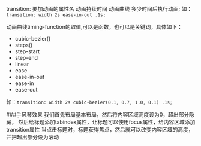 transition: 要加动画的属性名 动画持续时间 动画曲线 多少时间后执行动画;
如：`transition: width 2s ease-in-out .1s;`

动画曲线timing-function的取值,可以是函数，也可以是关键词，具体如下：
+ cubic-bezier()
+ steps()
+ step-start
+ step-end
+ linear
+ ease 
+ ease-in-out
+ ease-in
+ ease-out

如：`transition: width 2s cubic-bezier(0.1, 0.7, 1.0, 0.1) .1s;`

###手风琴效果
我们首先布局基本布局，然后将内容区域高度设为0，超出部分隐藏，
然后给标题添加tabindex属性，让标题可以使用focus属性，给内容区域添加transition属性
当点击标题时，标题获得焦点，然后就可以改变内容区域的高度，并把超出部分设为滚动